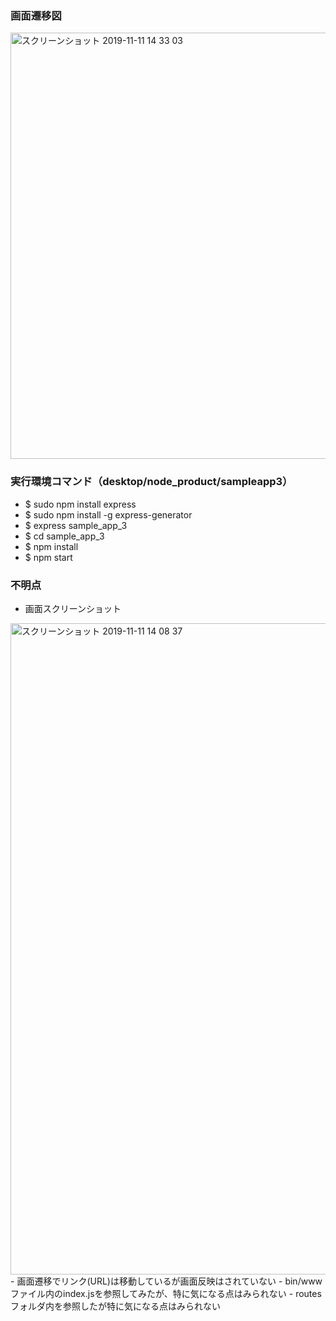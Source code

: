 ### 画面遷移図
<img width="682" alt="スクリーンショット 2019-11-11 14 33 03" src="https://user-images.githubusercontent.com/51279702/68563275-58cf3e00-0490-11ea-9d2a-9ae3507199ea.png">


### 実行環境コマンド（desktop/node_product/sampleapp3）
- $ sudo npm install express
- $ sudo npm install -g express-generator
- $ express sample_app_3
- $ cd sample_app_3
- $ npm install
- $ npm start

### 不明点
- 画面スクリーンショット
<img width="1042" alt="スクリーンショット 2019-11-11 14 08 37" src="https://user-images.githubusercontent.com/51279702/68562439-fc1e5400-048c-11ea-9b59-9b66dd036eb1.png">
- 画面遷移でリンク(URL)は移動しているが画面反映はされていない
- bin/www ファイル内のindex.jsを参照してみたが、特に気になる点はみられない
- routesフォルダ内を参照したが特に気になる点はみられない
